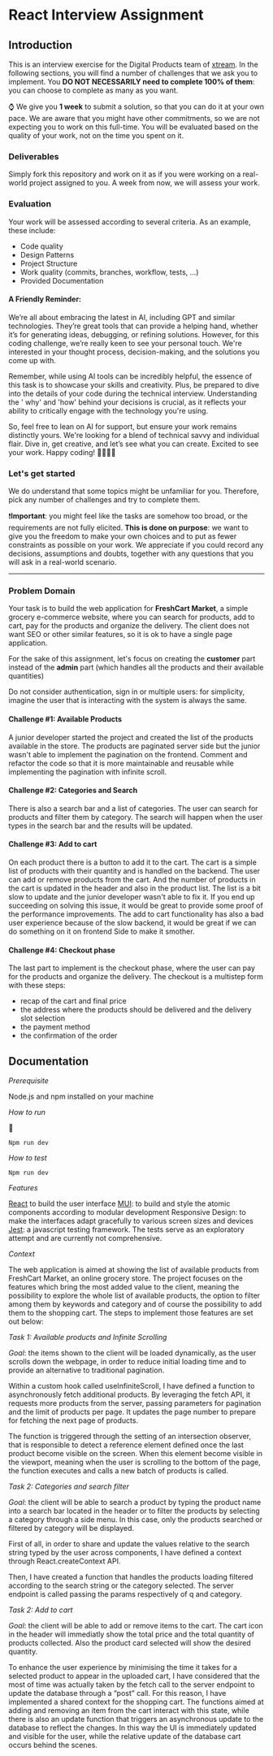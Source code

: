 <!---
Hi! We're happy you opened this file, not everyone does!
To let us know you did, paste a capybara picture
in the How to Run section 😊
These will be extra points for you!
-->

# React Interview Assignment

## Introduction

This is an interview exercise for the Digital Products team of [xtream](https://www.linkedin.com/company/xtream-srl). In
the following sections, you will find a number of challenges that we ask you to implement. You **DO NOT NECESSARILY need
to complete 100% of them**: you can choose to complete as many as you want.

:watch: We give you **1 week** to submit a solution, so that you can do it at your own pace. We are aware that you might
have other commitments, so we are not expecting you to work on this full-time. You will be evaluated based on the
quality of your work, not on the time you spent on it.

### Deliverables

Simply fork this repository and work on it as if you were working on a real-world project assigned to you. A week from
now, we will assess your work.

### Evaluation

Your work will be assessed according to several criteria. As an example, these include:

- Code quality
- Design Patterns
- Project Structure
- Work quality (commits, branches, workflow, tests, ...)
- Provided Documentation

#### A Friendly Reminder:

We’re all about embracing the latest in AI, including GPT and similar technologies. They’re great tools that can provide
a helping hand, whether it’s for generating ideas, debugging, or refining solutions. However, for this coding challenge,
we’re really keen to see your personal touch. We're interested in your thought process, decision-making, and the
solutions you come up with.

Remember, while using AI tools can be incredibly helpful, the essence of this task is to showcase your skills and
creativity. Plus, be prepared to dive into the details of your code during the technical interview. Understanding the '
why' and 'how' behind your decisions is crucial, as it reflects your ability to critically engage with the technology
you're using.

So, feel free to lean on AI for support, but ensure your work remains distinctly yours. We're looking for a blend of
technical savvy and individual flair. Dive in, get creative, and let’s see what you can create. Excited to see your
work. Happy coding! 🚀💼👩‍💻

### Let's get started

We do understand that some topics might be unfamiliar for you. Therefore, pick any number of challenges and try to
complete them.

:heavy_exclamation_mark:**Important**: you might feel like the tasks are somehow too broad, or the requirements are not
fully elicited. **This is done on purpose**: we want to give you the freedom to make your own choices and to put as
fewer constraints as possible on your work. We appreciate if you could record any decisions, assumptions and doubts,
together with any questions that you will ask in a real-world scenario.

---

### Problem Domain

Your task is to build the web application for **FreshCart Market**, a simple grocery e-commerce website, where you can
search for products, add to cart, pay for the products and organize the delivery. The client does not want SEO or
other similar features, so it is ok to have a single page application.

For the sake of this assignment, let's focus on creating the **customer** part instead of the **admin** part (which
handles all the products and their available quantities)

Do not consider authentication, sign in or multiple users: for simplicity, imagine the user that is interacting with the
system is always the same.

#### Challenge #1: Available Products

A junior developer started the project and created the list of the products available in the store. The products are
paginated server side but the junior wasn't able to implement the pagination on the frontend. Comment and refactor the
code so that it is more maintainable and reusable while implementing the pagination with infinite scroll.

#### Challenge #2: Categories and Search

There is also a search bar and a list of categories. The user can search for products and filter them by category. The
search will happen when the user types in the search bar and the results will be updated.

#### Challenge #3: Add to cart

On each product there is a button to add it to the cart. The cart is a simple list of products with their quantity and
is handled on the backend. The user can add or remove products from the cart. And the number of products in the cart is
updated in the header and also in the product list. The list is a bit slow to update and the junior developer wasn't
able to fix it. If you end up succeeding on solving this issue, it would be great to provide some proof of the
performance improvements. The add to cart functionality has also a bad user experience because of the slow backend, it
would be great if we can do something on it on frontend Side to make it smother.

#### Challenge #4: Checkout phase

The last part to implement is the checkout phase, where the user can pay for the products and organize the delivery. The
checkout is a multistep form with these steps:

- recap of the cart and final price
- the address where the products should be delivered and the delivery slot selection
- the payment method
- the confirmation of the order

## Documentation

_Prerequisite_

Node.js and npm installed on your machine

_How to run_

:beaver:

`Npm run dev`

_How to test_

`Npm run dev`

_Features_

[React](https://react.dev) to build the user interface
[MUI](https://mui.com): to build and style the atomic components according to modular development
Responsive Design: to make the interfaces adapt gracefully to various screen sizes and devices
[Jest](https://jestjs.io): a javascript testing framework. The tests serve as an exploratory attempt and are currently not comprehensive.

_Context_

The web application is aimed at showing the list of available products from FreshCart Market, an online grocery store. The project focuses on the features which bring the most added value to the client, meaning the possibility to explore the whole list of available products, the option to filter among them by keywords and category and of course the possibility to add them to the shopping cart. The steps to implement those features are set out below:

_Task 1: Available products and Infinite Scrolling_

_Goal_: the items shown to the client will be loaded dynamically, as the user scrolls down the webpage, in order to reduce initial loading time and to provide an alternative to traditional pagination.

Within a custom hook called useInfiniteScroll, I have defined a function to asynchronously fetch additional products. By leveraging the fetch API, it requests more products from the server, passing parameters for pagination and the limit of products per page.
It updates the page number to prepare for fetching the next page of products.

The function is triggered through the setting of an intersection observer, that is responsible to detect a reference element defined once the last product become visible on the screen. When this element become visible in the viewport, meaning when the user is scrolling to the bottom of the page, the function executes and calls a new batch of products is called.

_Task 2: Categories and search filter_

_Goal_: the client will be able to search a product by typing the product name into a search bar located in the header or to filter the products by selecting a category through a side menu.
In this case, only the products searched or filtered by category will be displayed.

First of all, in order to share and update the values relative to the search string typed by the user across components, I have defined a context through React.createContext API.

Then, I have created a function that handles the products loading filtered according to the search string or the category selected.
The server endpoint is called passing the params respectively of q and category.

_Task 2: Add to cart_

_Goal_: the client will be able to add or remove items to the cart.
The cart icon in the header will immediatly show the total price and the total quantity of products collected. Also the product card selected will show the desired quantity.

To enhance the user experience by minimising the time it takes for a selected product to appear in the uploaded cart, I have considered that the most of time was actually taken by the fetch call to the server endpoint to update the database through a “post” call. For this reason, I have implemented a shared context for the shopping cart. The functions aimed at adding and removing an item from the cart interact with this state, while there is also an update function that triggers an asynchronous update to the database to reflect the changes. In this way the UI is immediately updated and visible for the user, while the relative update of the database cart occurs behind the scenes.
